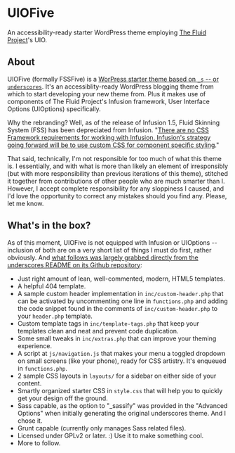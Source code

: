 # UIOFive

An accessibility-ready starter WordPress theme employing [The Fluid Project](http://fluidproject.org/)'s UIO.

## About

UIOFive (formally FSSFive) is a [WorPress starter theme based on `_s` -- or `underscores`](http://underscores.me/). It's an accessiblity-ready WordPress blogging theme from which to start developing your new theme from. Plus it makes use of components of The Fluid Project's Infusion framework, User Interface Options (UIOptions) specifically.

Why the rebranding? Well, as of the release of Infusion 1.5, Fluid Skinning System (FSS) has been depreciated from Infusion. "[There are no CSS Framework requirements for working with Infusion. Infusion's strategy going forward will be to use custom CSS for component specific styling](http://docs.fluidproject.org/infusion/development/DeprecationsIn1_5.html)." 

That said, technically, I'm not responsible for too much of what this theme is. I essentially, and with what is more than likely an element of irresponsibly (but with more responsibility than previous iterations of this theme), stitched it together from contributions of other people who are much smarter than I. However, I accept complete responsibility for any sloppiness I caused, and I'd love the opportunity to correct any mistakes should you find any. Please, let me know.

## What's in the box?

As of this moment, UIOFive is not equipped with Infusion or UIOptions -- inclusion of both are on a very short list of things I must do first, rather obviously. And [what follows was largely grabbed directly from the underscores README on its Github repository](https://github.com/Automattic/_s/blob/master/README.md):

* Just right amount of lean, well-commented, modern, HTML5 templates.
* A helpful 404 template.
* A sample custom header implementation in `inc/custom-header.php` that can be activated by uncommenting one line in `functions.php` and adding the code snippet found in the comments of `inc/custom-header.php` to your `header.php` template.
* Custom template tags in `inc/template-tags.php` that keep your templates clean and neat and prevent code duplication.
* Some small tweaks in `inc/extras.php` that can improve your theming experience.
* A script at `js/navigation.js` that makes your menu a toggled dropdown on small screens (like your phone), ready for CSS artistry. It's enqueued in `functions.php`.
* 2 sample CSS layouts in `layouts/` for a sidebar on either side of your content.
* Smartly organized starter CSS in `style.css` that will help you to quickly get your design off the ground.
* Sass capable, as the option to "_sassify" was provided in the "Advanced Options" when initially generating the original underscores theme. And I chose it.
* Grunt capable (currently only manages Sass related files).
* Licensed under GPLv2 or later. :) Use it to make something cool.
* More to follow.